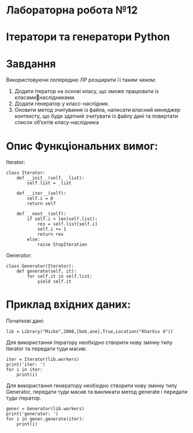 # Лабораторна робота №12

# Ітератори та генератори Python

# Завдання

Використовуючи попередню ЛР розширити її таким чином:
1. Додати ітератор на основі класу, що зможе працювати із класаминаслідниками.
2. Додати генератор у класс-наслідник.
3. Оновити метод зчитування із файла, написати власний менеджер 
контексту, що буде здатний зчитувати із файлу дані та повертати список 
об’єктів класу-наслідника

# Опис Функціональних вимог:

Iterator:

    class Iterator:
        def __init__(self, _list):
            self.list = _list
    
        def __iter__(self):
            self.i = 0
            return self
    
        def __next__(self):
            if self.i < len(self.list):
                res = self.list[self.i]
                self.i += 1
                return res
            else:
                raise StopIteration

Generator:

    class Generator(Iterator):
        def generate(self, it):
            for self.it in self.list:
                yield self.it


# Приклад вхідних даних:


Початкові дані:

    lib = Library("Micko",2000,[bob,ane],True,Location("Kharkiv 4"))

Для використання ітератору необхідно створити нову змінну типу Iterator та передати туди масив:

    iter = Iterator(lib.workers)
    print('iter: ')
    for i in iter:
        print(i)

Для використання генератору необхідно створити нову змінну типу Generator, передати туди масив та викликати метод generate і передати туди ітератор. 

    gener = Generator(lib.workers)
    print('generator: ')
    for i in gener.generate(iter):
        print(i)